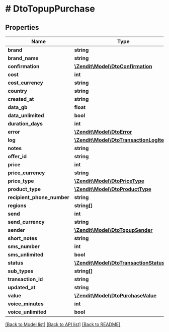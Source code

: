 # # DtoTopupPurchase

## Properties

Name | Type | Description | Notes
------------ | ------------- | ------------- | -------------
**brand** | **string** |  |
**brand_name** | **string** |  |
**confirmation** | [**\Zendit\Model\DtoConfirmation**](DtoConfirmation.md) |  | [optional]
**cost** | **int** |  |
**cost_currency** | **string** |  |
**country** | **string** |  |
**created_at** | **string** |  |
**data_gb** | **float** |  |
**data_unlimited** | **bool** |  |
**duration_days** | **int** |  |
**error** | [**\Zendit\Model\DtoError**](DtoError.md) |  | [optional]
**log** | [**\Zendit\Model\DtoTransactionLogItem[]**](DtoTransactionLogItem.md) |  |
**notes** | **string** |  |
**offer_id** | **string** |  |
**price** | **int** |  |
**price_currency** | **string** |  |
**price_type** | [**\Zendit\Model\DtoPriceType**](DtoPriceType.md) |  |
**product_type** | [**\Zendit\Model\DtoProductType**](DtoProductType.md) |  |
**recipient_phone_number** | **string** |  |
**regions** | **string[]** |  | [optional]
**send** | **int** |  |
**send_currency** | **string** |  |
**sender** | [**\Zendit\Model\DtoTopupSender**](DtoTopupSender.md) |  |
**short_notes** | **string** |  |
**sms_number** | **int** |  |
**sms_unlimited** | **bool** |  |
**status** | [**\Zendit\Model\DtoTransactionStatus**](DtoTransactionStatus.md) |  |
**sub_types** | **string[]** |  |
**transaction_id** | **string** |  |
**updated_at** | **string** |  |
**value** | [**\Zendit\Model\DtoPurchaseValue**](DtoPurchaseValue.md) |  | [optional]
**voice_minutes** | **int** |  |
**voice_unlimited** | **bool** |  |

[[Back to Model list]](../../README.md#models) [[Back to API list]](../../README.md#endpoints) [[Back to README]](../../README.md)
